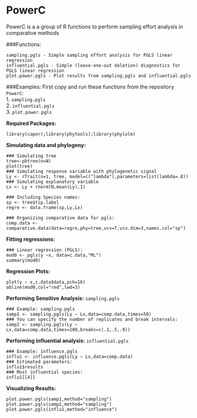 PowerC
======

PowerC is a a group of R functions to perform sampling effort analysis in comparative methods

###Functions:

	sampling.pgls - Simple sampling effort analysis for PGLS linear regression
	influential.pgls - Simple (leave-one-out deletion) diagnostics for PGLS linear regression
	plot.power.pgls - Plot results from sampling.pgls and influential.pgls



###Examples:
First copy and run these functions from the repository `PowerC`:   
	1. `sampling.pgls`  
          2. `influential.pgls`  
          3. `plot.power.pgls`  

**Required Packages:**
```{r}
library(caper);library(phytools);library(phylolm)
```

**Simulating data and phylogeny:**
```{r}
### Simulating tree
tree<-pbtree(n=N)    
plot(tree)
### Simulating response variable with phylogenetic signal
Ly <- rTrait(n=1, tree, model=c("lambda"),parameters=list(lambda=.8))  
### Simulating explanatory variable
Lx <- Ly + rnorm(N,mean(Ly),1)     

### Including Species names:
sp <- tree$tip.label               
regre <- data.frame(sp,Ly,Lx)   

### Organizing comparative data for pgls:
comp.data <- comparative.data(data=regre,phy=tree,vcv=T,vcv.dim=3,names.col="sp")

```

**Fitting regressions:**
```{r}
### Linear regression (PGLS):
mod0 <- pgls(y ~x, data=c.data,"ML")
summary(mod0)
```
**Regression Plots:**
```{r}
plot(y ~ x,c.data$data,pch=16)
abline(mod0,col="red",lwd=3)

```

**Performing Sensitive Analysis:** `sampling.pgls`
```{r}
### Example: sampling.pgls
samp1 <- sampling.pgls(Ly ~ Lx,data=comp.data,times=50)
### You can specify the number of replicates and break intervals:
samp2 <- sampling.pgls(Ly ~ Lx,data=comp.data,times=100,breaks=c(.1,.5,.9))

```

**Performing influential analysis:** `influential.pgls`
```{r}
### Example: influence.pgls
influ1 <- influence.pgls(Ly ~ Lx,data=comp.data)
### Estimated parameters:
influ1$results
### Most influential species:
influ1[[4]]
```

**Visualizing Results:**
```{r,fig.show='hold'}
plot.power.pgls(samp1,method="sampling")
plot.power.pgls(samp2,method="sampling")
plot.power.pgls(influ1,method="influence")
```


